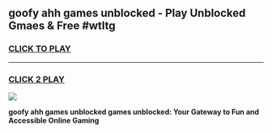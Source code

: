 
## goofy ahh games unblocked - Play Unblocked Gmaes & Free #wtltg
<h3>
<a href="https://premium.freeplayer.one?title=goofy_ahh_games_unblocked&ref=03M">CLICK TO PLAY</a></h3>
<hr>

<h3>
<a href="https://premium.freeplayer.one?title=goofy_ahh_games_unblocked&ref=03M">CLICK 2 PLAY</a>
  
</h3>

<a href="https://premium.freeplayer.one?title=goofy_ahh_games_unblocked&ref=03M"><img src="https://clearcache.store/games.png"></a>


**goofy ahh games unblocked games unblocked: Your Gateway to Fun and Accessible Online Gaming**
